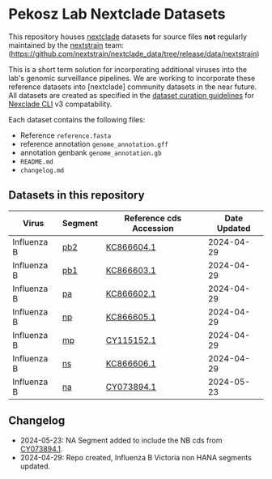 # Pekosz Lab Nextclade Datasets

This repository houses [nextclade](https://github.com/nextstrain/nextclade/tree/master) datasets for source files **not** regularly maintained by the [nextstrain](https://nextstrain.org/) team: (https://github.com/nextstrain/nextclade_data/tree/release/data/nextstrain)

This is a short term solution for incorporating additional viruses into the lab's genomic surveillance pipelines. We are working to incorporate these reference datasets into [nextclade] community datasets in the near future. All datasets are created as specified in the [dataset curation guidelines](https://github.com/nextstrain/nextclade_data/blob/release/docs/dataset-curation-guide.md) for [Nexclade CLI](https://docs.nextstrain.org/projects/nextclade/en/stable/user/nextclade-cli/index.html) v3 compatability.

Each dataset contains the following files: 
- Reference `reference.fasta`
- reference annotation `genome_annotation.gff`
- annotation genbank `genome_annotation.gb`
- `README.md`
- `changelog.md`

## Datasets in this repository

|Virus|Segment|Reference cds Accession|Date Updated|
|---|---|---|---|
|Influenza B|[pb2](flu/vic/pb2/)|[KC866604.1](https://www.ncbi.nlm.nih.gov/nuccore/KC866604.1/)|2024-04-29|
|Influenza B|[pb1](flu/vic/pb1/)|[KC866603.1](https://www.ncbi.nlm.nih.gov/nuccore/KC866603.1)|2024-04-29|
|Influenza B|[pa](flu/vic/pa/)|[KC866602.1](https://www.ncbi.nlm.nih.gov/nuccore/KC866602.1)|2024-04-29|
|Influenza B|[np](flu/vic/np/)|[KC866605.1](https://www.ncbi.nlm.nih.gov/nuccore/KC866605.1)|2024-04-29|
|Influenza B|[mp](flu/vic/mp/)|[CY115152.1](https://www.ncbi.nlm.nih.gov/nuccore/CY115152.1/)|2024-04-29|
|Influenza B|[ns](flu/vic/ns/)|[KC866606.1](https://www.ncbi.nlm.nih.gov/nuccore/KC866606.1)|2024-04-29|
|Influenza B|[na](flu/vic/na/)|[CY073894.1](https://www.ncbi.nlm.nih.gov/nuccore/CY073894.1)|2024-05-23|

## Changelog 

- 2024-05-23: NA Segment added to include the NB cds from [CY073894.1](https://www.ncbi.nlm.nih.gov/nuccore/CY073894.1).
- 2024-04-29: Repo created, Influenza B Victoria non HANA segments updated.